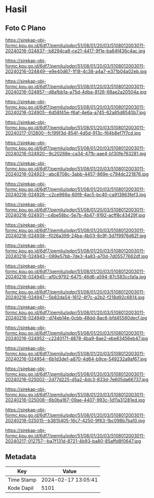 # Hasil

## Foto C Plano

https://sirekap-obj-formc.kpu.go.id/6df7/pemilu/pdpr/51/08/01/20/03/5108012003011-20240216-024837--b8294ca8-ce21-4417-9f1e-ba84f436c4ac.jpg

https://sirekap-obj-formc.kpu.go.id/6df7/pemilu/pdpr/51/08/01/20/03/5108012003011-20240216-024849--e9e40d67-1f18-4c38-a4a7-e371b04a02eb.jpg

https://sirekap-obj-formc.kpu.go.id/6df7/pemilu/pdpr/51/08/01/20/03/5108012003011-20240216-024857--d8afbb1a-a75d-4dba-8126-68ae2a20504a.jpg

https://sirekap-obj-formc.kpu.go.id/6df7/pemilu/pdpr/51/08/01/20/03/5108012003011-20240216-024905--6d58f45e-f6af-4e6a-a745-62a85d8540b7.jpg

https://sirekap-obj-formc.kpu.go.id/6df7/pemilu/pdpr/51/08/01/20/03/5108012003011-20240217-012800--fc199f3d-854f-4d5d-913c-f64b8ef7f7cd.jpg

https://sirekap-obj-formc.kpu.go.id/6df7/pemilu/pdpr/51/08/01/20/03/5108012003011-20240216-024920--9c20268e-ca34-47fb-aae4-b130fe763281.jpg

https://sirekap-obj-formc.kpu.go.id/6df7/pemilu/pdpr/51/08/01/20/03/5108012003011-20240216-024923--abc8708c-3abb-4457-869e-c794dc221876.jpg

https://sirekap-obj-formc.kpu.go.id/6df7/pemilu/pdpr/51/08/01/20/03/5108012003011-20240216-024926--c2ce969a-60f8-4ac5-bc40-ca913963fef3.jpg

https://sirekap-obj-formc.kpu.go.id/6df7/pemilu/pdpr/51/08/01/20/03/5108012003011-20240216-024931--c4be58bc-5e7b-4b47-9192-acff8c43429f.jpg

https://sirekap-obj-formc.kpu.go.id/6df7/pemilu/pdpr/51/08/01/20/03/5108012003011-20240216-024938--f026a399-24ba-4b03-8c9f-3d7f9976d62f.jpg

https://sirekap-obj-formc.kpu.go.id/6df7/pemilu/pdpr/51/08/01/20/03/5108012003011-20240216-024943--089e57bb-7de3-4a83-a70d-7d05577662df.jpg

https://sirekap-obj-formc.kpu.go.id/6df7/pemilu/pdpr/51/08/01/20/03/5108012003011-20240216-024945--af0c9792-6475-46d6-a594-87c583ccfa1a.jpg

https://sirekap-obj-formc.kpu.go.id/6df7/pemilu/pdpr/51/08/01/20/03/5108012003011-20240216-024947--5b82da54-1612-4f7c-a2b2-f218d92c6814.jpg

https://sirekap-obj-formc.kpu.go.id/6df7/pemilu/pdpr/51/08/01/20/03/5108012003011-20240216-024949--d74eb14e-0cbb-48dd-8ac6-bfd45560decf.jpg

https://sirekap-obj-formc.kpu.go.id/6df7/pemilu/pdpr/51/08/01/20/03/5108012003011-20240216-024952--c2240171-4878-4ba9-8ae2-ebe83456eb47.jpg

https://sirekap-obj-formc.kpu.go.id/6df7/pemilu/pdpr/51/08/01/20/03/5108012003011-20240216-024954--6b1d3de1-a870-4d64-b9ce-549232a9af67.jpg

https://sirekap-obj-formc.kpu.go.id/6df7/pemilu/pdpr/51/08/01/20/03/5108012003011-20240216-025002--2d77d225-d5a2-4dc3-833d-7e605da66737.jpg

https://sirekap-obj-formc.kpu.go.id/6df7/pemilu/pdpr/51/08/01/20/03/5108012003011-20240216-025008--6b0ba167-09ae-4407-993c-1d11a31281ed.jpg

https://sirekap-obj-formc.kpu.go.id/6df7/pemilu/pdpr/51/08/01/20/03/5108012003011-20240216-025015--b3815405-16c7-4250-9f63-1bc098b7ba10.jpg

https://sirekap-obj-formc.kpu.go.id/6df7/pemilu/pdpr/51/08/01/20/03/5108012003011-20240217-012757--ba7f131d-8721-4b93-ba80-85affd8f0647.jpg


## Metadata

| Key        | Value               |
| ---------- | ------------------- |
| Time Stamp | 2024-02-17 13:05:41 |
| Kode Dapil | 5101                |




